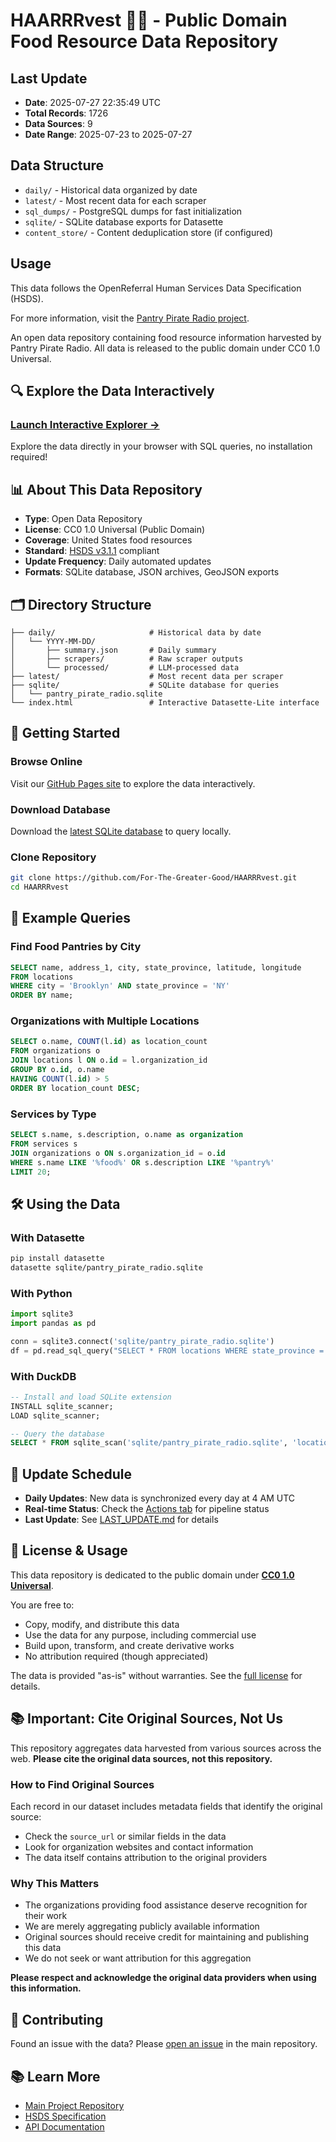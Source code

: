 # HAARRRvest 🏴‍☠️ - Public Domain Food Resource Data Repository

<!-- HARVESTER AUTO-GENERATED SECTION START -->
## Last Update

- **Date**: 2025-07-27 22:35:49 UTC
- **Total Records**: 1726
- **Data Sources**: 9
- **Date Range**: 2025-07-23 to 2025-07-27

## Data Structure

- `daily/` - Historical data organized by date
- `latest/` - Most recent data for each scraper
- `sql_dumps/` - PostgreSQL dumps for fast initialization
- `sqlite/` - SQLite database exports for Datasette
- `content_store/` - Content deduplication store (if configured)

## Usage

This data follows the OpenReferral Human Services Data Specification (HSDS).

For more information, visit the [Pantry Pirate Radio project](https://github.com/For-The-Greater-Good/pantry-pirate-radio).
<!-- HARVESTER AUTO-GENERATED SECTION END -->


An open data repository containing food resource information harvested by Pantry Pirate Radio. All data is released to the public domain under CC0 1.0 Universal.

## 🔍 Explore the Data Interactively

### [**Launch Interactive Explorer →**](https://for-the-greater-good.github.io/HAARRRvest/)

Explore the data directly in your browser with SQL queries, no installation required!

## 📊 About This Data Repository

- **Type**: Open Data Repository
- **License**: CC0 1.0 Universal (Public Domain)
- **Coverage**: United States food resources
- **Standard**: [HSDS v3.1.1](https://docs.openreferral.org/en/latest/) compliant
- **Update Frequency**: Daily automated updates
- **Formats**: SQLite database, JSON archives, GeoJSON exports

## 🗂️ Directory Structure

```
├── daily/                     # Historical data by date
│   └── YYYY-MM-DD/
│       ├── summary.json       # Daily summary
│       ├── scrapers/          # Raw scraper outputs
│       └── processed/         # LLM-processed data
├── latest/                    # Most recent data per scraper
├── sqlite/                    # SQLite database for queries
│   └── pantry_pirate_radio.sqlite
└── index.html                 # Interactive Datasette-Lite interface
```

## 🚀 Getting Started

### Browse Online
Visit our [GitHub Pages site](https://for-the-greater-good.github.io/HAARRRvest/) to explore the data interactively.

### Download Database
Download the [latest SQLite database](sqlite/pantry_pirate_radio.sqlite) to query locally.

### Clone Repository
```bash
git clone https://github.com/For-The-Greater-Good/HAARRRvest.git
cd HAARRRvest
```

## 📝 Example Queries

### Find Food Pantries by City
```sql
SELECT name, address_1, city, state_province, latitude, longitude
FROM locations
WHERE city = 'Brooklyn' AND state_province = 'NY'
ORDER BY name;
```

### Organizations with Multiple Locations
```sql
SELECT o.name, COUNT(l.id) as location_count
FROM organizations o
JOIN locations l ON o.id = l.organization_id
GROUP BY o.id, o.name
HAVING COUNT(l.id) > 5
ORDER BY location_count DESC;
```

### Services by Type
```sql
SELECT s.name, s.description, o.name as organization
FROM services s
JOIN organizations o ON s.organization_id = o.id
WHERE s.name LIKE '%food%' OR s.description LIKE '%pantry%'
LIMIT 20;
```

## 🛠️ Using the Data

### With Datasette
```bash
pip install datasette
datasette sqlite/pantry_pirate_radio.sqlite
```

### With Python
```python
import sqlite3
import pandas as pd

conn = sqlite3.connect('sqlite/pantry_pirate_radio.sqlite')
df = pd.read_sql_query("SELECT * FROM locations WHERE state_province = 'NY'", conn)
```

### With DuckDB
```sql
-- Install and load SQLite extension
INSTALL sqlite_scanner;
LOAD sqlite_scanner;

-- Query the database
SELECT * FROM sqlite_scan('sqlite/pantry_pirate_radio.sqlite', 'locations');
```

## 📅 Update Schedule

- **Daily Updates**: New data is synchronized every day at 4 AM UTC
- **Real-time Status**: Check the [Actions tab](https://github.com/For-The-Greater-Good/pantry-pirate-radio/actions) for pipeline status
- **Last Update**: See [LAST_UPDATE.md](LAST_UPDATE.md) for details

## 📜 License & Usage

This data repository is dedicated to the public domain under **[CC0 1.0 Universal](LICENSE)**.

You are free to:
- Copy, modify, and distribute this data
- Use the data for any purpose, including commercial use
- Build upon, transform, and create derivative works
- No attribution required (though appreciated)

The data is provided "as-is" without warranties. See the [full license](LICENSE) for details.

## 📚 Important: Cite Original Sources, Not Us

This repository aggregates data harvested from various sources across the web. **Please cite the original data sources, not this repository.**

### How to Find Original Sources

Each record in our dataset includes metadata fields that identify the original source:
- Check the `source_url` or similar fields in the data
- Look for organization websites and contact information
- The data itself contains attribution to the original providers

### Why This Matters

- The organizations providing food assistance deserve recognition for their work
- We are merely aggregating publicly available information
- Original sources should receive credit for maintaining and publishing this data
- We do not seek or want attribution for this aggregation

**Please respect and acknowledge the original data providers when using this information.**

## 🤝 Contributing

Found an issue with the data? Please [open an issue](https://github.com/For-The-Greater-Good/pantry-pirate-radio/issues) in the main repository.

## 📚 Learn More

- [Main Project Repository](https://github.com/For-The-Greater-Good/pantry-pirate-radio)
- [HSDS Specification](https://docs.openreferral.org/en/latest/)
- [API Documentation](https://github.com/For-The-Greater-Good/pantry-pirate-radio/blob/main/docs/api.md)
